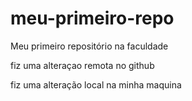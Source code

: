 # meu-primeiro-repo
Meu primeiro repositório na faculdade

fiz uma alteraçao remota no github

fiz uma alteração local na minha maquina
